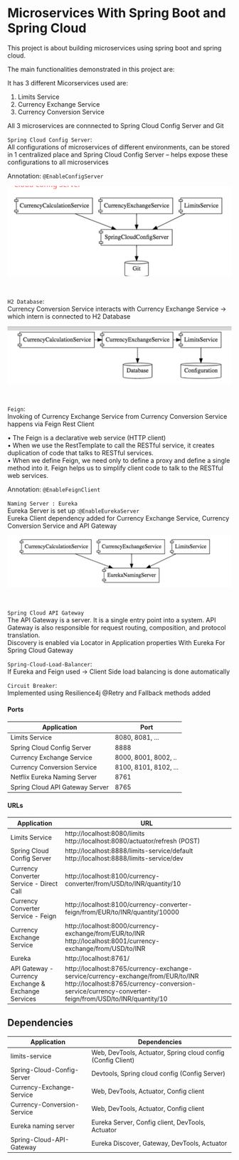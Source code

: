 # Microservices With Spring Boot and Spring Cloud

This project is about building microservices using spring boot and spring cloud.

The main functionalities demonstrated in this project are:

 It has 3 different Micorservices used are:
 1. Limits Service
 2. Currency Exchange Service
 3. Currency Conversion Service

All 3 microservices are connnected to Spring Cloud Config Server and Git

`Spring Cloud Config Server`:  <br/>
All configurations of microservices of different environments, can be stored in 1 centralized place and Spring Cloud Config Server – helps expose these configurations to all microservices

Annotation: `@EnableConfigServer`

  ![](./screenshots/2.png)

  <br/>

`H2 Database`: <br/>
Currency Conversion Service interacts with Currency Exchange Service -> which intern is connected to H2 Database

  ![](./screenshots/1.png)

<br/>

`Feign`: <br/>
Invoking of Currency Exchange Service from Currency Conversion Service happens via Feign Rest Client

•	The Feign is a declarative web service (HTTP client)  
•	When we use the RestTemplate to call the RESTful service, it creates duplication of code that talks to RESTful services.  
•	When we define Feign, we need only to define a proxy and define a single method into it. Feign helps us to simplify client code to talk to the RESTful web services.

Annotation: `@EnableFeignClient`


`Naming Server : Eureka`  
Eureka Server is set up   :`@EnableEurekaServer`  
Eureka Client dependency added for Currency Exchange Service, Currency Conversion Service and API Gateway

![](./screenshots/3.png)

<br/>

`Spring Cloud API Gateway`  
The API Gateway is a server. It is a single entry point into a system.
API Gateway is also responsible for request routing, composition, and protocol translation.  
Discovery is enabled via Locator in Application properties With Eureka For Spring Cloud Gateway


 `Spring-Cloud-Load-Balancer`: <br/>
 	If Eureka and Feign used -> Client Side load balancing is done automatically

  `Circuit Breaker`:  <br/>
  Implemented using Resilience4j
  @Retry and Fallback methods added


  #### Ports

  |     Application       |     Port          |
  | ------------- | ------------- |
  | Limits Service | 8080, 8081, ... |
  | Spring Cloud Config Server | 8888 |
  | Currency Exchange Service | 8000, 8001, 8002, ..  |
  | Currency Conversion Service | 8100, 8101, 8102, ... |
  | Netflix Eureka Naming Server | 8761 |
  | Spring Cloud API Gateway Server | 8765 |

  #### URLs

|     Application       |     URL          |
| ------------- | ------------- |
| Limits Service | http://localhost:8080/limits http://localhost:8080/actuator/refresh  (POST)|
|Spring Cloud Config Server| http://localhost:8888/limits-service/default http://localhost:8888/limits-service/dev |
|  Currency Converter Service - Direct Call| http://localhost:8100/currency-converter/from/USD/to/INR/quantity/10|
|  Currency Converter Service - Feign| http://localhost:8100/currency-converter-feign/from/EUR/to/INR/quantity/10000|
| Currency Exchange Service | http://localhost:8000/currency-exchange/from/EUR/to/INR http://localhost:8001/currency-exchange/from/USD/to/INR|
| Eureka | http://localhost:8761/|
| API Gateway - Currency Exchange & Exchange Services | http://localhost:8765/currency-exchange-service/currency-exchange/from/EUR/to/INR http://localhost:8765/currency-conversion-service/currency-converter-feign/from/USD/to/INR/quantity/10|


  ## Dependencies
  |     Application       |     Dependencies         |
  | ------------- | ------------- |
  | limits-service | Web, DevTools, Actuator, Spring cloud config (Config Client) |
  | Spring-Cloud-Config-Server | Devtools, Spring cloud config (Config Server)|
  | Currency-Exchange-Service | Web, DevTools, Actuator, Config client |
  | Currency-Conversion-Service | Web, DevTools, Actuator, Config client |
  | Eureka naming server | Eureka Server, Config client, DevTools, Actuator |
  | Spring-Cloud-API-Gateway | Eureka Discover, Gateway, DevTools, Actuator |
